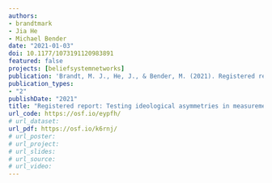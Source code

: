 ```yaml
---
authors:
- brandtmark
- Jia He
- Michael Bender
date: "2021-01-03"
doi: 10.1177/1073191120983891
featured: false
projects: [beliefsystemnetworks]
publication: 'Brandt, M. J., He, J., & Bender, M. (2021). Registered report: Testing ideological asymmetries in measurement invariance. *Assessment, 28*, 687-708'
publication_types:
- "2"
publishDate: "2021"
title: "Registered report: Testing ideological asymmetries in measurement invariance"
url_code: https://osf.io/eypfh/
# url_dataset:
url_pdf: https://osf.io/k6rnj/
# url_poster:
# url_project:
# url_slides:
# url_source:
# url_video:
---
```

